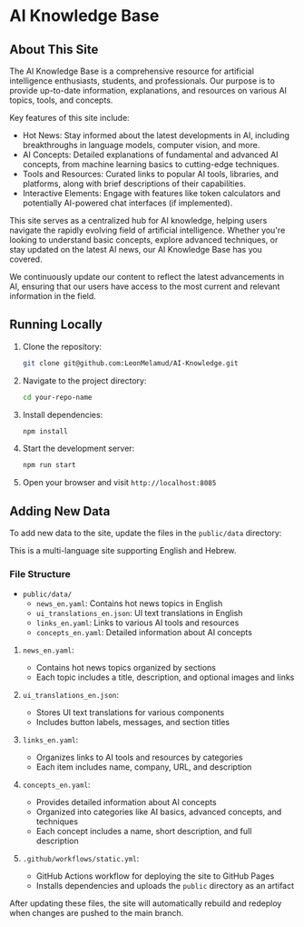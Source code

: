 # AI Knowledge Base

<!-- TODO: Add badges for build status, license, version -->
<!-- TODO: Add table of contents for easier navigation -->

## About This Site

The AI Knowledge Base is a comprehensive resource for artificial intelligence enthusiasts, students, and professionals. Our purpose is to provide up-to-date information, explanations, and resources on various AI topics, tools, and concepts.

<!-- FIXME: Update description to reflect current feature set -->

Key features of this site include:

- Hot News: Stay informed about the latest developments in AI, including breakthroughs in language models, computer vision, and more.
- AI Concepts: Detailed explanations of fundamental and advanced AI concepts, from machine learning basics to cutting-edge techniques.
- Tools and Resources: Curated links to popular AI tools, libraries, and platforms, along with brief descriptions of their capabilities.
- Interactive Elements: Engage with features like token calculators and potentially AI-powered chat interfaces (if implemented).

This site serves as a centralized hub for AI knowledge, helping users navigate the rapidly evolving field of artificial intelligence. Whether you're looking to understand basic concepts, explore advanced techniques, or stay updated on the latest AI news, our AI Knowledge Base has you covered.

We continuously update our content to reflect the latest advancements in AI, ensuring that our users have access to the most current and relevant information in the field.

## Running Locally

<!-- TODO: Add prerequisites section (Node.js version requirements) -->

1. Clone the repository:

   ```bash
   git clone git@github.com:LeonMelamud/AI-Knowledge.git
   ```

2. Navigate to the project directory:

   ```bash
   cd your-repo-name
   ```

3. Install dependencies:

   ```bash
   npm install
   ```

4. Start the development server:

   ```bash
   npm run start
   ```

5. Open your browser and visit `http://localhost:8085`

<!-- TODO: Add troubleshooting section for common setup issues -->


## Adding New Data

To add new data to the site, update the files in the `public/data` directory:

<!-- TODO: Add validation rules for data files -->
This is a multi-language site supporting English and Hebrew.

### File Structure

- `public/data/`
  - `news_en.yaml`: Contains hot news topics in English
  - `ui_translations_en.json`: UI text translations in English
  - `links_en.yaml`: Links to various AI tools and resources
  - `concepts_en.yaml`: Detailed information about AI concepts


1. `news_en.yaml`:
   - Contains hot news topics organized by sections
   - Each topic includes a title, description, and optional images and links

2. `ui_translations_en.json`:
   - Stores UI text translations for various components
   - Includes button labels, messages, and section titles

3. `links_en.yaml`:
   - Organizes links to AI tools and resources by categories
   - Each item includes name, company, URL, and description

4. `concepts_en.yaml`:
   - Provides detailed information about AI concepts
   - Organized into categories like AI basics, advanced concepts, and techniques
   - Each concept includes a name, short description, and full description

5. `.github/workflows/static.yml`:
   - GitHub Actions workflow for deploying the site to GitHub Pages
   - Installs dependencies and uploads the `public` directory as an artifact

After updating these files, the site will automatically rebuild and redeploy when changes are pushed to the main branch.
